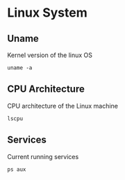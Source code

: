# Linux System

## Uname

Kernel version of the linux OS

```
uname -a
```

## CPU Architecture

CPU architecture of the Linux machine

```
lscpu
```

## Services

Current running services

```
ps aux
```
